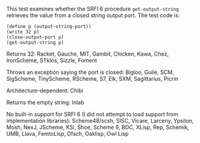 This test examines whether the SRFI 6 procedure `get-output-string` retrieves the value from a closed string output port.  The test code is:

```
(define p (output-string-port))
(write 32 p)
(close-output-port p)
(get-output-string p)
```

Returns 32:  Racket, Gauche, MIT, Gambit, Chicken, Kawa, Chez, IronScheme, STklos, Sizzle, Foment

Throws an exception saying the port is closed:  Bigloo, Guile, SCM, SigScheme, TinyScheme, RScheme, S7, Elk, SXM, Sagittarius, Picrin

Architecture-dependent: Chibi

Returns the empty string: Inlab

No built-in support for SRFI 6 (I did not attempt to load support from implementation libraries):  Scheme48/scsh, SISC, Vicare, Larceny, Ypsilon, Mosh, NexJ, JScheme, KSi, Shoe, Scheme 9, BDC, XLisp, Rep, Schemik, UMB, Llava, FemtoLisp, Dfsch, Oaklisp, Owl Lisp

